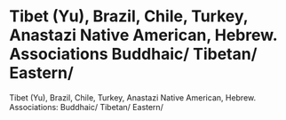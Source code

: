 # Tibet (Yu), Brazil, Chile, Turkey, Anastazi Native American, Hebrew. Associations Buddhaic/ Tibetan/ Eastern/

Tibet (Yu), Brazil, Chile, Turkey, Anastazi Native American, Hebrew. Associations: Buddhaic/ Tibetan/ Eastern/